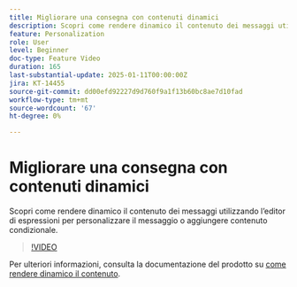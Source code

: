```yaml
---
title: Migliorare una consegna con contenuti dinamici
description: Scopri come rendere dinamico il contenuto dei messaggi utilizzando l’editor di espressioni per personalizzare il messaggio o aggiungere contenuto condizionale.
feature: Personalization
role: User
level: Beginner
doc-type: Feature Video
duration: 165
last-substantial-update: 2025-01-11T00:00:00Z
jira: KT-14455
source-git-commit: dd00efd92227d9d760f9a1f13b60bc8ae7d10fad
workflow-type: tm+mt
source-wordcount: '67'
ht-degree: 0%

---
```



# Migliorare una consegna con contenuti dinamici

Scopri come rendere dinamico il contenuto dei messaggi utilizzando l’editor di espressioni per personalizzare il messaggio o aggiungere contenuto condizionale.

>[!VIDEO](https://video.tv.adobe.com/v/3425795/?learn=on&enablevpops)

Per ulteriori informazioni, consulta la documentazione del prodotto su [come rendere dinamico il contenuto](https://experienceleague.adobe.com/en/docs/campaign-web/v8/content/dynamic-content/gs-personalization).

